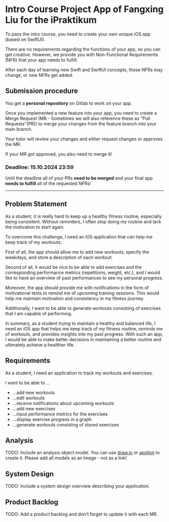 # Intro Course Project App of Fangxing Liu for the iPraktikum

To pass the intro course, you need to create your own unique iOS app (based on SwiftUI).

There are no requirements regarding the functions of your app, so you can get creative.
However, we provide you with Non-Functional Requirements (NFR) that your app needs to fulfill.

After each day of learning new Swift and SwiftUI concepts, these NFRs may change, or new NFRs get added.

## Submission procedure

You get a **personal repository** on Gitlab to work on your app.

Once you implemented a new feature into your app, you need to create a Merge Request (MR - Sometimes we will also reference these as "Pull Requests"(PR)) to merge your changes from the feature branch into your main branch.

Your tutor will review your changes and either request changes or approves the MR.

If your MR got approved, you also need to merge it!

### Deadline: **15.10.2024 23:59**

Until the deadline all of your PRs **need to be merged** and your final app **needs to fulfill** all of the requested NFRs!

---

## Problem Statement

As a student, it is really hard to keep up a healthy fitness routine, especially being consistent. Without reminders, I often stop doing my routine and lack the motivation to start again.

To overcome this challenge, I need an iOS application that can help me keep track of my workouts.

First of all, the app should allow me to add new workouts, specify the weekdays, and store a description of each workout.

Second of all, it would be nice to be able to add exercises and the corresponding performance metrics (repetitions, weight, etc.), and I would like to have an overview of past performances to see my personal progress.

Moreover, the app should provide me with notifications in the form of motivational texts to remind me of upcoming training sessions. This would help me maintain motivation and consistency in my fitness journey.

Additionally, I want to be able to generate workouts consisting of exercises that I am capable of performing.

In summary, as a student trying to maintain a healthy and balanced life, I need an iOS app that helps me keep track of my fitness routine, reminds me of workouts, and provides insights into my past progress. With such an app, I would be able to make better decisions in maintaining a better routine and ultimately achieve a healthier life.

## Requirements

As a student, I need an application to track my workouts and exercises.

I want to be able to ...
- ...add new workouts
- ...edit workouts
- ...receive notifications about upcoming workouts
- ...add new exercises
- ...input performance metrics for the exercises
- ...display exercise progress in a graph
- ...generate workouts consisting of stored exercises

## Analysis

TODO: Include an analysis object model. You can use [draw.io](https://draw.io) or [apollon](https://apollon.ase.cit.tum.de) to create it. Please add all models as an Image - not as a link!

## System Design

TODO: Include a system design overview describing your application.

## Product Backlog

TODO: Add a product backlog and don't forget to update it with each MR.
